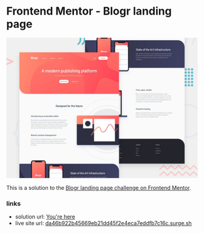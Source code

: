 # Frontend Mentor - Blogr landing page

![Design preview for the Blogr landing page coding challenge](./desktop-preview.jpg)

This is a solution to the [Blogr landing page challenge on Frontend Mentor](https://www.frontendmentor.io/challenges/blogr-landing-page-EX2RLAApP).

### links

- solution url: [You're here](https://github.com/xphstos/blogr-landing-page)
- live site url: [da46b922b45669eb21dd45f2e4eca7eddfb7c16c.surge.sh](https://da46b922b45669eb21dd45f2e4eca7eddfb7c16c.surge.sh)

